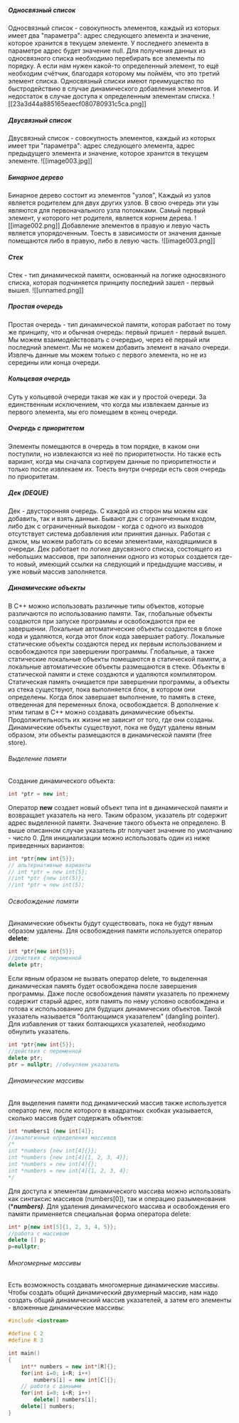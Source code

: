##### Односвязный список
Односвязный список - совокупность элементов, каждый из которых имеет два "параметра": адрес следующего элемента и значение, которое хранится в текущем элементе. У последнего элемента в параметре адрес будет значение null.
Для получения данных из односвязного списка необходимо перебирать все элементы по порядку. А если нам нужен какой-то определенный элемент, то ещё необходим счётчик, благодаря которому мы поймём, что это третий элемент списка.
Односвязный списки имеют преимущество по быстродействию в случае динамического добавления элементов. И недостаток в случае доступа к определенным элементам списка.
![[23a3d44a885165eaecf080780931c5ca.png]]
##### Двусвязный список
Двусвязный список - совокупность элементов, каждый из которых имеет три "параметра": адрес следующего элемента, адрес предыдущего элемента и значение, которое хранится в текущем элементе.
![[image003.jpg]]
##### Бинарное дерево
Бинарное дерево состоит из элементов "узлов", Каждый из узлов является родителем для двух других узлов. В свою очередь эти узы являются для первоначального узла потомками. Самый первый элемент, у которого нет родителя, является корнем дерева.
![[image002.png]]
Добавление элементов в правую и левую часть является упорядоченным. Тоесть в зависимости от значения данные помещаются либо в правую, либо в левую часть.
![[image003.png]]
##### Стек
Стек - тип динамической памяти, основанный на логике односвязного списка, которая подчиняется принципу последний зашел - первый вышел.
![[unnamed.png]]
##### Простая очередь
Простая очередь - тип динамической памяти, которая работает по тому же принципу, что и обычная очередь: первый пришел - первый вышел.
Мы можем взаимодействовать с очередью, через её первый или последний элемент. Мы не можем добавить элемент в начало очереди. Извлечь данные мы можем только с первого элемента, но не из середины или конца очереди.
##### Кольцевая очередь
Суть у кольцевой очереди такая же как и у простой очереди. За единственным исключением, что когда мы извлекаем данные из первого элемента, мы его помещаем в конец очереди.
##### Очередь с приоритетом
Элементы помещаются в очередь в том порядке, в каком они поступили, но извлекаются из неё по приоритетности. Но также есть вариант, когда мы сначала сортируем данные по приоритетности и только после извлекаем их.
Тоесть внутри очереди есть своя очередь по приоритетам. 
##### Дек (DEQUE)
Дек - двусторонняя очередь. С каждой из сторон мы можем как добавить, так и взять данные.
Бывают дэк с ограниченным входом, либо дэк с ограниченный выходом - когда с одного из выходов отсутствует система добавления или принятия данных.
Работая с дэком, мы можем работать со всеми элементами, находящимися в очереди.
Дек работает по логике двусвязного списка, состоящего из небольших массивов, при заполнении одного из которых создается где-то новый, имеющий ссылки на следующий и предыдущие массивы, и уже новый массив заполняется.
##### Динамические объекты
В C++ можно использовать различные типы объектов, которые различаются по использованию памяти. Так, глобальные объекты создаются при запуске программы и освобождаются при ее завершении. Локальные автоматические объекты создаются в блоке кода и удаляются, когда этот блок кода завершает работу. Локальные статические объекты создаются перед их первым использованием и освобождаются при завершении программы.
Глобальные, а также статические локальные объекты помещаются в статической памяти, а локальные автоматические объекты размещаются в стеке. Объекты в статической памяти и стеке создаются и удаляются компилятором. Статическая память очищается при завершении программы, а объекты из стека существуют, пока выполняется блок, в котором они определены. Когда блок завершает выполнение, то память в стеке, отведенная для переменных блока, освобождается.
В дополнение к этим типам в C++ можно создавать динамические объекты. Продолжительность их жизни не зависит от того, где они созданы. Динамические объекты существуют, пока не будут удалены явным образом, эти объекты размещаются в динамической памяти (free store).
###### Выделение памяти
Создание динамического объекта:
```C++
int *ptr = new int;
```
Оператор **new** создает новый объект типа int в динамической памяти и возвращает указатель на него. Таким образом, указатель ptr содержит адрес выделенной памяти. Значение такого объекта не определено. 
В выше описанном случае указатель ptr получает значение по умолчанию - число 0. Для инициализации можно использовать один из ниже приведенных вариантов:
```C++
int *ptr{new int{5}};
// альтернативные варианты
// int *ptr = new int{5};
//int *ptr {new int(5)};
//int *ptr = new int(5);
```
###### Освобождение памяти
Динамические объекты будут существовать, пока не будут явным образом удалены. Для освобождения памяти используется оператор **delete**:
```C++
int *ptr{new int{5}};
//действия с переменной
delete ptr;
```
Если явным образом не вызвать оператор delete, то выделенная динамическая память будет освобождена после завершения программы.
Даже после освобождения памяти указатель по прежнему содержит старый адрес, хотя память по нему условно освобождена и готова к использованию для будущих динамических объектов. Такой указатель называется "болтающимся указателем" (dangling pointer). Для избавления от таких болтающихся указателей, необходимо обнулить указатель.
```C++
int *ptr{new int{5}};
//действия с переменной
delete ptr;
ptr = nullptr; //обнуляем указатель
```
###### Динамические массивы
Для выделения памяти под динамический массив также используется оператор new, после которого в квадратных скобках указывается, сколько массив будет содержать объектов:
```C++
int *numbers1 {new int[4]};
//аналогичные определения массивов
/*
int *numbers {new int[4]{}};
int *numbers {new int[4]{1, 2, 3, 4}};
int *numbers = new int[4]{};
int *numbers = new int[4]{1, 2, 3, 4};
*/
```
Для доступа к элементам динамического массива можно использовать как синтаксис массивов (numbers[0]), так и операцию разыменования (****numbers)***.
Для удаления динамического массива и освобождения его памяти применяется специальная форма оператора delete:
```C++
int* p{new int[5]{1, 2, 3, 4, 5}};
//работа с массивом
delete [] p;
p=nullptr;
```
###### Многомерные массивы
Есть возможность создавать многомерные динамические массивы. Чтобы создать общий динамический двухмерный массив, нам надо создать общий динамический массив указателей, а затем его элементы - вложенные динамические массивы:
```C++
#include <iostream>

#define C 2
#define R 3

int main()
{
	int** numbers = new int*[R]{};
	for(int i=0; i<R; i++)
		numbers[i] = new int[C]{};
	// работа с данными
	for(int i=0; i<R; i++)
		delete[] numbers[i];
	delete[] numbers;
}
```


